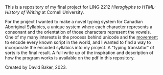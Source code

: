 This is a repository of my final project for LING 2212 _Hieroglyphs to HTML: History of Writing_ at Cornell University.

For the project I wanted to make a novel typing system for Canadian Aboriginal Syllabics, a unique system where each character represents a consonant and the orientation of those characters represent the vowels.
One of my many interests is the process behind unicode and the [movement](https://linguistics.berkeley.edu/sei/index.html ) to encode every known script in the world, and I wanted to find a way to incorporate the
encoded syllabics into my project. A "typing translator" of sorts is the final result. A full write up of the inspiration and description of how the program works is available on the pdf in this repository.

Created by David Baker, 2023.
